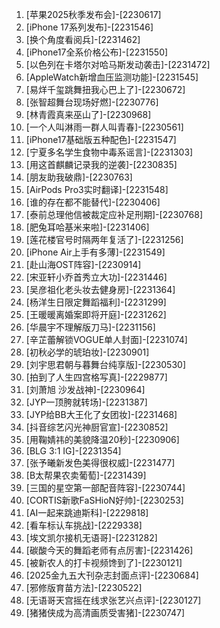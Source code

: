 
1. [苹果2025秋季发布会]-[2230617]
1. [iPhone 17系列发布]-[2231546]
1. [换个角度看阅兵]-[2231462]
1. [iPhone17全系价格公布]-[2231550]
1. [以色列在卡塔尔对哈马斯发动袭击]-[2231472]
1. [AppleWatch新增血压监测功能]-[2231545]
1. [易烊千玺跳舞扭我心巴上了]-[2230672]
1. [张智超舞台现场好燃]-[2230776]
1. [林青霞真来巫山了]-[2230968]
1. [一个人叫淋雨一群人叫青春]-[2230561]
1. [iPhone17基础版五种配色]-[2231547]
1. [宁夏多名学生食物中毒系谣言]-[2231303]
1. [用这首麒麟记录我的逆袭]-[2230835]
1. [朋友助我破鼎]-[2230763]
1. [AirPods Pro3实时翻译]-[2231548]
1. [谁的存在都不能替代]-[2230406]
1. [泰前总理他信被裁定应补足刑期]-[2230768]
1. [肥兔耳哈基米来啦]-[2231406]
1. [莲花楼官号时隔两年复活了]-[2231256]
1. [iPhone Air上手有多薄]-[2231549]
1. [赴山海OST阵容]-[2230914]
1. [宋亚轩小乔首秀立大功]-[2231446]
1. [吴彦祖化老头妆去健身房]-[2231364]
1. [杨洋生日限定舞蹈福利]-[2231299]
1. [王暖暖离婚案即将开庭]-[2231262]
1. [华晨宇不理解版刀马]-[2231156]
1. [辛芷蕾解锁VOGUE单人封面]-[2231074]
1. [初秋必学的琥珀妆]-[2230901]
1. [刘宇思君朝与暮舞台纯享版]-[2230530]
1. [拍到了人生四宫格写真]-[2229877]
1. [刘萧旭 沙发战神]-[2230964]
1. [JYP一顶胯就转场]-[2231387]
1. [JYP给BB大王化了女团妆]-[2231468]
1. [抖音综艺闪光神厨官宣]-[2230852]
1. [用鞠婧祎的美貌降温20秒]-[2230906]
1. [BLG 3:1 IG]-[2231354]
1. [张予曦新发色美得很权威]-[2231477]
1. [B太帮果农卖葡萄]-[2231439]
1. [三国的星空第一部配音阵容]-[2230744]
1. [CORTIS新歌FaSHioN好帅]-[2230253]
1. [AI一起来跳迪斯科]-[2229818]
1. [看车标认车挑战]-[2229338]
1. [埃文凯尔接机无语哥]-[2231282]
1. [碳酸今天的舞蹈老师有点厉害]-[2231426]
1. [被新农人的打卡视频馋到了]-[2230121]
1. [2025金九五大刊杂志封面点评]-[2230684]
1. [邪修版育苗方法]-[2230522]
1. [无语哥天宫摇在线求张艺兴点评]-[2230127]
1. [猪猪侠成为高清画质受害猪]-[2230747]